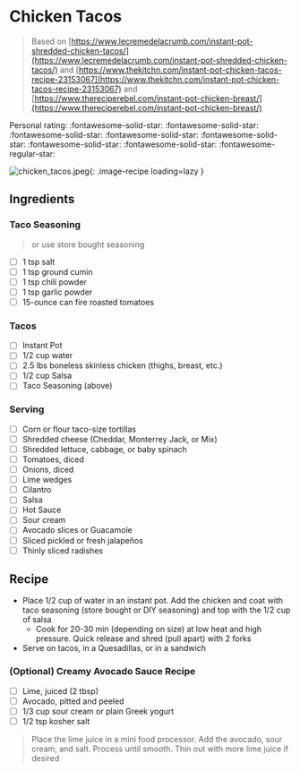 # Chicken Tacos

> Based on [https://www.lecremedelacrumb.com/instant-pot-shredded-chicken-tacos/](https://www.lecremedelacrumb.com/instant-pot-shredded-chicken-tacos/) and [https://www.thekitchn.com/instant-pot-chicken-tacos-recipe-23153067](https://www.thekitchn.com/instant-pot-chicken-tacos-recipe-23153067) and [https://www.thereciperebel.com/instant-pot-chicken-breast/](https://www.thereciperebel.com/instant-pot-chicken-breast/)

<!-- {cts} rating=4; (User can specify rating on scale of 1-5) -->

Personal rating: :fontawesome-solid-star: :fontawesome-solid-star: :fontawesome-solid-star: :fontawesome-solid-star: :fontawesome-solid-star: :fontawesome-solid-star: :fontawesome-solid-star: :fontawesome-regular-star:

<!-- {cte} -->

<!-- {cts} name_image=chicken_tacos.jpeg; (User can specify image name) -->

![chicken_tacos.jpeg](./chicken_tacos.jpeg){: .image-recipe loading=lazy }

<!-- {cte} -->

## Ingredients

### Taco Seasoning

> or use store bought seasoning

* [ ] 1 tsp salt
* [ ] 1 tsp ground cumin
* [ ] 1 tsp chili powder
* [ ] 1 tsp garlic powder
* [ ] 15-ounce can fire roasted tomatoes

### Tacos

* [ ] Instant Pot
* [ ] 1/2 cup water
* [ ] 2.5 lbs boneless skinless chicken (thighs, breast, etc.)
* [ ] 1/2 cup Salsa
* [ ] Taco Seasoning (above)

### Serving

* [ ] Corn or flour taco-size tortillas
* [ ] Shredded cheese (Cheddar, Monterrey Jack, or Mix)
* [ ] Shredded lettuce, cabbage, or baby spinach
* [ ] Tomatoes, diced
* [ ] Onions, diced
* [ ] Lime wedges
* [ ] Cilantro
* [ ] Salsa
* [ ] Hot Sauce
* [ ] Sour cream
* [ ] Avocado slices or Guacamole
* [ ] Sliced pickled or fresh jalapeños
* [ ] Thinly sliced radishes

## Recipe

* Place 1/2 cup of water in an instant pot. Add the chicken and coat with taco seasoning (store bought or DIY seasoning) and top with the 1/2 cup of salsa
    * Cook for 20-30 min (depending on size) at low heat and high pressure. Quick release and shred (pull apart) with 2 forks
* Serve on tacos, in a Quesadillas, or in a sandwich

### (Optional) Creamy Avocado Sauce Recipe

* [ ] Lime, juiced (2 tbsp)
* [ ] Avocado, pitted and peeled
* [ ] 1/3 cup sour cream or plain Greek yogurt
* [ ] 1/2 tsp kosher salt

> Place the lime juice in a mini food processor. Add the avocado, sour cream, and salt. Process until smooth. Thin out with more lime juice if desired
